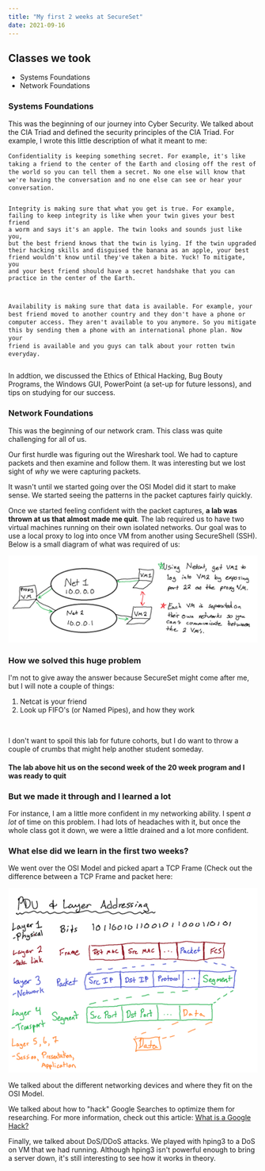 ```yaml
---
title: "My first 2 weeks at SecureSet"
date: 2021-09-16
---
```


<h2>Classes we took</h2>
<ul>
  <li>Systems Foundations</li>
  <li>Network Foundations</li>
</ul>

<h3>Systems Foundations</h3>
<p>This was the beginning of our journey into Cyber Security. We talked about the CIA Triad and defined the security principles of the CIA Triad. For example, I wrote this little description of what it meant to me:</p>
<pre>
<code>Confidentiality is keeping something secret. For example, it's like taking a friend to the center of the Earth and closing off the rest of the world so you can tell them a secret. No one else will know that we're having the conversation and no one else can see or hear your conversation.

Integrity is making sure that what you get is true. For example, failing to keep integrity is like when your twin gives your best friend a worm and says it's an apple. The twin looks and sounds just like you, but the best friend knows that the twin is lying. If the twin upgraded their hacking skills and disguised the banana as an apple, your best friend wouldn't know until they've taken a bite. Yuck! To mitigate, you and your best friend should have a secret handshake that you can practice in the center of the Earth.

Availability is making sure that data is available. For example, your best friend moved to another country and they don't have a phone or computer access. They aren't available to you anymore. So you mitigate this by sending them a phone with an international phone plan. Now your friend is available and you guys can talk about your rotten twin everyday.</code>
</pre>
<p>In addtion, we discussed the Ethics of Ethical Hacking, Bug Bouty Programs, the Windows GUI, PowerPoint (a set-up for future lessons), and tips on studying for our success.</p>

<h3>Network Foundations</h3>
<p>This was the beginning of our network cram. This class was quite challenging for all of us.</p>
<p>Our first hurdle was figuring out the Wireshark tool. We had to capture packets and then examine and follow them. It was interesting but we lost sight of <i>why</i> we were capturing packets.</p>
<p>It wasn't until we started going over the OSI Model did it start to make sense. We started seeing the patterns in the packet captures fairly quickly.</p>
<p>Once we started feeling confident with the packet captures, <b>a lab was thrown at us that almost made me quit</b>. The lab required us to have two virtual machines running on their own isolated networks. Our goal was to use a local proxy to log into once VM from another using SecureShell (SSH). Below is a small diagram of what was required of us:</p>

<img src="Net Foundations Set Up.png">

<h3>How we solved this huge problem</h3>
<p>I'm not to give away the answer because SecureSet might come after me, but I will note a couple of things:</p>
<ol>
  <li>Netcat is your friend</li>
  <li>Look up FIFO's (or Named Pipes), and how they work</li>
</ol>
<br />
<p>I don't want to spoil this lab for future cohorts, but I do want to throw a couple of crumbs that might help another student someday.</p>
<h4>The lab above hit us on the second week of the 20 week program and I was ready to quit</h4>
<h3>But we made it through and I learned a lot</h3>
<p>For instance, I am a little more confident in my networking ability. I spent <i>a lot</i> of time on this problem. I had lots of headaches with it, but once the whole class got it down, we were a little drained and a lot more confident.</p>
<h3>What else did we learn in the first two weeks?</h3>
<p>We went over the OSI Model and picked apart a TCP Frame (Check out the difference between a TCP Frame and packet here:</p>
<img src="PDU and Layer Addressing.png">
<br />
<p>We talked about the different networking devices and where they fit on the OSI Model.</p>
<p>We talked about how to "hack" Google Searches to optimize them for researching. For more information, check out this article: <a href="https://www.acunetix.com/websitesecurity/google-hacking/">What is a Google Hack?</a></p>
<p>Finally, we talked about DoS/DDoS attacks. We played with hping3 to a DoS on VM that we had running. Although hping3 isn't powerful enough to bring a server down, it's still interesting to see how it works in theory.</p>

